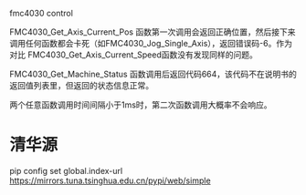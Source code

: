fmc4030 control


FMC4030_Get_Axis_Current_Pos 函数第一次调用会返回正确位置，然后接下来调用任何函数都会卡死（如FMC4030_Jog_Single_Axis），返回错误码-6。作为对比 FMC4030_Get_Axis_Current_Speed函数没有发现同样的问题。


FMC4030_Get_Machine_Status 函数调用后返回代码664，该代码不在说明书的返回值列表里，但返回的状态信息正常。

两个任意函数调用时间间隔小于1ms时，第二次函数调用大概率不会响应。

#  清华源
pip config set global.index-url https://mirrors.tuna.tsinghua.edu.cn/pypi/web/simple